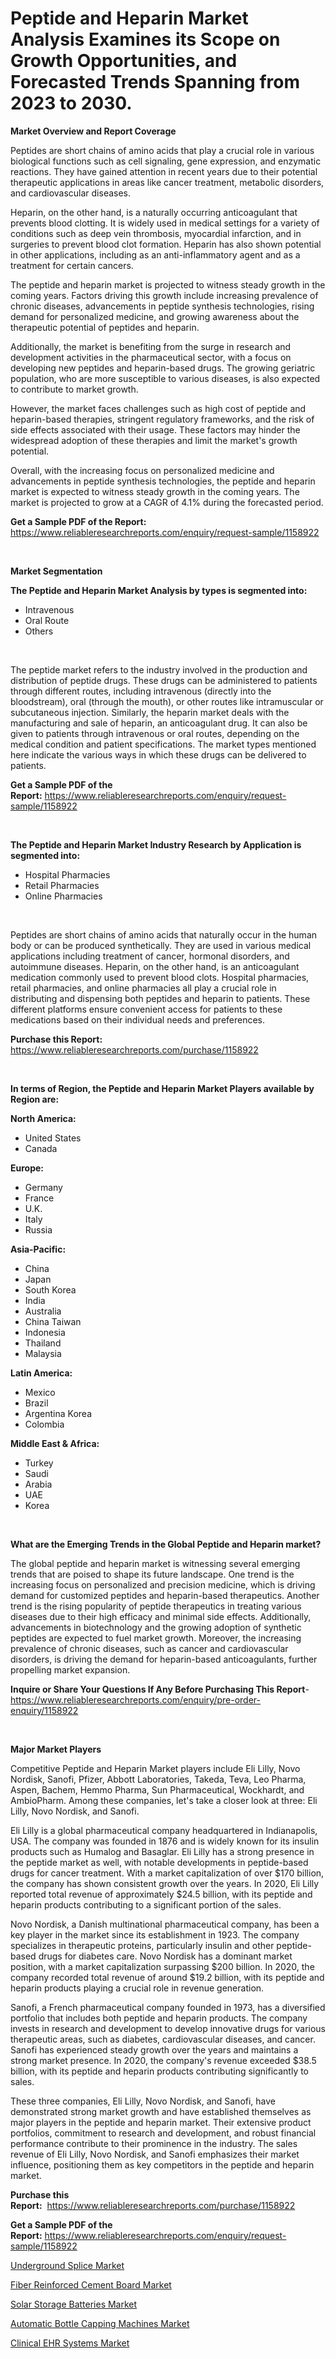 <p><h1>Peptide and Heparin Market Analysis Examines its Scope on Growth Opportunities, and Forecasted Trends Spanning from 2023 to 2030.</h1></p><p><strong>Market Overview and Report Coverage</strong></p>
<p><p>Peptides are short chains of amino acids that play a crucial role in various biological functions such as cell signaling, gene expression, and enzymatic reactions. They have gained attention in recent years due to their potential therapeutic applications in areas like cancer treatment, metabolic disorders, and cardiovascular diseases.</p><p>Heparin, on the other hand, is a naturally occurring anticoagulant that prevents blood clotting. It is widely used in medical settings for a variety of conditions such as deep vein thrombosis, myocardial infarction, and in surgeries to prevent blood clot formation. Heparin has also shown potential in other applications, including as an anti-inflammatory agent and as a treatment for certain cancers.</p><p>The peptide and heparin market is projected to witness steady growth in the coming years. Factors driving this growth include increasing prevalence of chronic diseases, advancements in peptide synthesis technologies, rising demand for personalized medicine, and growing awareness about the therapeutic potential of peptides and heparin.</p><p>Additionally, the market is benefiting from the surge in research and development activities in the pharmaceutical sector, with a focus on developing new peptides and heparin-based drugs. The growing geriatric population, who are more susceptible to various diseases, is also expected to contribute to market growth.</p><p>However, the market faces challenges such as high cost of peptide and heparin-based therapies, stringent regulatory frameworks, and the risk of side effects associated with their usage. These factors may hinder the widespread adoption of these therapies and limit the market's growth potential.</p><p>Overall, with the increasing focus on personalized medicine and advancements in peptide synthesis technologies, the peptide and heparin market is expected to witness steady growth in the coming years. The market is projected to grow at a CAGR of 4.1% during the forecasted period.</p></p>
<p><strong>Get a Sample PDF of the Report:</strong> <a href="https://www.reliableresearchreports.com/enquiry/request-sample/1158922">https://www.reliableresearchreports.com/enquiry/request-sample/1158922</a></p>
<p>&nbsp;</p>
<p><strong>Market Segmentation</strong></p>
<p><strong>The Peptide and Heparin Market Analysis by types is segmented into:</strong></p>
<p><ul><li>Intravenous</li><li>Oral Route</li><li>Others</li></ul></p>
<p>&nbsp;</p>
<p><p>The peptide market refers to the industry involved in the production and distribution of peptide drugs. These drugs can be administered to patients through different routes, including intravenous (directly into the bloodstream), oral (through the mouth), or other routes like intramuscular or subcutaneous injection. Similarly, the heparin market deals with the manufacturing and sale of heparin, an anticoagulant drug. It can also be given to patients through intravenous or oral routes, depending on the medical condition and patient specifications. The market types mentioned here indicate the various ways in which these drugs can be delivered to patients.</p></p>
<p><strong>Get a Sample PDF of the Report:</strong>&nbsp;<a href="https://www.reliableresearchreports.com/enquiry/request-sample/1158922">https://www.reliableresearchreports.com/enquiry/request-sample/1158922</a></p>
<p>&nbsp;</p>
<p><strong>The Peptide and Heparin Market Industry Research by Application is segmented into:</strong></p>
<p><ul><li>Hospital Pharmacies</li><li>Retail Pharmacies</li><li>Online Pharmacies</li></ul></p>
<p>&nbsp;</p>
<p><p>Peptides are short chains of amino acids that naturally occur in the human body or can be produced synthetically. They are used in various medical applications including treatment of cancer, hormonal disorders, and autoimmune diseases. Heparin, on the other hand, is an anticoagulant medication commonly used to prevent blood clots. Hospital pharmacies, retail pharmacies, and online pharmacies all play a crucial role in distributing and dispensing both peptides and heparin to patients. These different platforms ensure convenient access for patients to these medications based on their individual needs and preferences.</p></p>
<p><strong>Purchase this Report:</strong>&nbsp; <a href="https://www.reliableresearchreports.com/purchase/1158922">https://www.reliableresearchreports.com/purchase/1158922</a></p>
<p>&nbsp;</p>
<p><strong>In terms of Region, the Peptide and Heparin Market Players available by Region are:</strong></p>
<p>
    <p> <strong> North America: </strong>
        <ul>
            <li>United States</li>
            <li>Canada</li>
        </ul>
        </p> 
    <p> <strong> Europe: </strong>
        <ul>
            <li>Germany</li>
            <li>France</li>
            <li>U.K.</li>
            <li>Italy</li>
            <li>Russia</li>
        </ul>
        </p> 
    <p> <strong> Asia-Pacific: </strong>
        <ul>
            <li>China</li>
            <li>Japan</li>
            <li>South Korea</li>
            <li>India</li>
            <li>Australia</li>
            <li>China Taiwan</li>
            <li>Indonesia</li>
            <li>Thailand</li>
            <li>Malaysia</li>
        </ul>
        </p> 
    <p> <strong> Latin America: </strong>
        <ul>
            <li>Mexico</li>
            <li>Brazil</li>
            <li>Argentina Korea</li>
            <li>Colombia</li>
        </ul>
        </p> 
    <p> <strong> Middle East & Africa: </strong>
        <ul>
            <li>Turkey</li>
            <li>Saudi</li>
            <li>Arabia</li>
            <li>UAE</li>
            <li>Korea</li>
        </ul>
    </p>
    </p>
<p>&nbsp;</p>
<p><strong>What are the Emerging Trends in the Global Peptide and Heparin market?</strong></p>
<p><p>The global peptide and heparin market is witnessing several emerging trends that are poised to shape its future landscape. One trend is the increasing focus on personalized and precision medicine, which is driving demand for customized peptides and heparin-based therapeutics. Another trend is the rising popularity of peptide therapeutics in treating various diseases due to their high efficacy and minimal side effects. Additionally, advancements in biotechnology and the growing adoption of synthetic peptides are expected to fuel market growth. Moreover, the increasing prevalence of chronic diseases, such as cancer and cardiovascular disorders, is driving the demand for heparin-based anticoagulants, further propelling market expansion.</p></p>
<p><strong>Inquire or Share Your Questions If Any Before Purchasing This Report</strong>- <a href="https://www.reliableresearchreports.com/enquiry/pre-order-enquiry/1158922">https://www.reliableresearchreports.com/enquiry/pre-order-enquiry/1158922</a></p>
<p>&nbsp;</p>
<p><strong>Major Market Players</strong></p>
<p><p>Competitive Peptide and Heparin Market players include Eli Lilly, Novo Nordisk, Sanofi, Pfizer, Abbott Laboratories, Takeda, Teva, Leo Pharma, Aspen, Bachem, Hemmo Pharma, Sun Pharmaceutical, Wockhardt, and AmbioPharm. Among these companies, let's take a closer look at three: Eli Lilly, Novo Nordisk, and Sanofi.</p><p>Eli Lilly is a global pharmaceutical company headquartered in Indianapolis, USA. The company was founded in 1876 and is widely known for its insulin products such as Humalog and Basaglar. Eli Lilly has a strong presence in the peptide market as well, with notable developments in peptide-based drugs for cancer treatment. With a market capitalization of over $170 billion, the company has shown consistent growth over the years. In 2020, Eli Lilly reported total revenue of approximately $24.5 billion, with its peptide and heparin products contributing to a significant portion of the sales.</p><p>Novo Nordisk, a Danish multinational pharmaceutical company, has been a key player in the market since its establishment in 1923. The company specializes in therapeutic proteins, particularly insulin and other peptide-based drugs for diabetes care. Novo Nordisk has a dominant market position, with a market capitalization surpassing $200 billion. In 2020, the company recorded total revenue of around $19.2 billion, with its peptide and heparin products playing a crucial role in revenue generation.</p><p>Sanofi, a French pharmaceutical company founded in 1973, has a diversified portfolio that includes both peptide and heparin products. The company invests in research and development to develop innovative drugs for various therapeutic areas, such as diabetes, cardiovascular diseases, and cancer. Sanofi has experienced steady growth over the years and maintains a strong market presence. In 2020, the company's revenue exceeded $38.5 billion, with its peptide and heparin products contributing significantly to sales.</p><p>These three companies, Eli Lilly, Novo Nordisk, and Sanofi, have demonstrated strong market growth and have established themselves as major players in the peptide and heparin market. Their extensive product portfolios, commitment to research and development, and robust financial performance contribute to their prominence in the industry. The sales revenue of Eli Lilly, Novo Nordisk, and Sanofi emphasizes their market influence, positioning them as key competitors in the peptide and heparin market.</p></p>
<p><strong>Purchase this Report:</strong>&nbsp;&nbsp;<a href="https://www.reliableresearchreports.com/purchase/1158922">https://www.reliableresearchreports.com/purchase/1158922</a></p>
<p></p>
<p><strong>Get a Sample PDF of the Report:</strong>&nbsp;<a href="https://www.reliableresearchreports.com/enquiry/request-sample/1158922">https://www.reliableresearchreports.com/enquiry/request-sample/1158922</a></p>
<p><p><a href="https://medium.com/@stefanokon1939/underground-splice-market-size-growth-forecast-2023-2030-b239bfe0101a">Underground Splice Market</a></p><p><a href="https://www.linkedin.com/pulse/fiber-reinforced-cement-board-market-size-2023-2030-global-viz7f/">Fiber Reinforced Cement Board Market</a></p><p><a href="https://www.linkedin.com/pulse/decoding-solar-storage-batteries-market-deep-dive-latest-pqnue/">Solar Storage Batteries Market</a></p><p><a href="https://medium.com/@candicekoss1946/automatic-bottle-capping-machines-market-size-growth-forecast-2023-2030-bc5df03005c9">Automatic Bottle Capping Machines Market</a></p><p><a href="https://github.com/lilstefpacute/Market-Research-Report-List-1/blob/main/clinical-ehr-systems-market.md">Clinical EHR Systems Market</a></p></p>